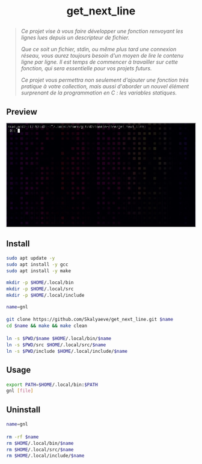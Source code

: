 # <p align="center">get_next_line</p>

> _Ce projet vise à vous faire développer une fonction renvoyant les lignes lues depuis un descripteur de fichier._
>
> _Que ce soit un fichier, stdin, ou même plus tard une connexion réseau, vous aurez toujours besoin d'un moyen de lire le contenu ligne par ligne. Il est temps de commencer à travailler sur cette fonction, qui sera essentielle pour vos projets futurs._
>
> _Ce projet vous permettra non seulement d'ajouter une fonction très pratique à votre collection, mais aussi d'aborder un nouvel élément surprenant de la programmation en C : les variables statiques._

## Preview

![](https://github.com/Skalyaev/get_next_line/blob/main/preview.gif)

## Install

```bash
sudo apt update -y
sudo apt install -y gcc
sudo apt install -y make
```

```bash
mkdir -p $HOME/.local/bin
mkdir -p $HOME/.local/src
mkdir -p $HOME/.local/include
```

```bash
name=gnl

git clone https://github.com/Skalyaeve/get_next_line.git $name
cd $name && make && make clean

ln -s $PWD/$name $HOME/.local/bin/$name
ln -s $PWD/src $HOME/.local/src/$name
ln -s $PWD/include $HOME/.local/include/$name
```

## Usage

```bash
export PATH=$HOME/.local/bin:$PATH
gnl [file]
```

## Uninstall

```bash
name=gnl

rm -rf $name
rm $HOME/.local/bin/$name
rm $HOME/.local/src/$name
rm $HOME/.local/include/$name
```
